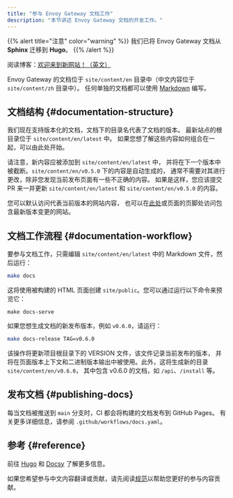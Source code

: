 ```yaml
---
title: "参与 Envoy Gateway 文档工作"
description: "本节讲述 Envoy Gateway 文档的开发工作。"
---
```


{{% alert title="注意" color="warning" %}}
我们已将 Envoy Gateway 文档从 **Sphinx** 迁移到 **Hugo**。
{{% /alert %}}

阅读博客：[欢迎来到新网站！（英文）](/news/blogs/new-website/new-website)

Envoy Gateway 的文档位于 `site/content/en` 目录中（中文内容位于 `site/content/zh` 目录中）。
任何单独的文档都可以使用 [Markdown] 编写。

## 文档结构 {#documentation-structure}

我们现在支持版本化的文档，文档下的目录名代表了文档的版本。
最新站点的根目录位于 `site/content/en/latest` 中。
如果您想了解这些内容如何组合在一起，可以由此处开始。

请注意，新内容应被添加到 `site/content/en/latest` 中，
并将在下一个版本中被截断。`site/content/en/v0.5.0` 下的内容是自动生成的，
通常不需要对其进行更改，除非您发现当前发布页面有一些不正确的内容。
如果是这样，您应该提交 PR 来一并更新 `site/content/en/latest` 和 `site/content/en/v0.5.0` 的内容。

您可以默认访问代表当前版本的网站内容，
也可以在[此处][latest-website]或页面的页脚处访问包含最新版本变更的网站。

## 文档工作流程 {#documentation-workflow}

要参与文档工作，只需编辑 `site/content/en/latest` 中的 Markdown 文件，然后运行：

```bash
make docs
```

这将使用被构建的 HTML 页面创建 `site/public`。您可以通过运行以下命令来预览它：

```shell
make docs-serve
```

如果您想生成文档的新发布版本，例如 `v0.6.0`，请运行：

```bash
make docs-release TAG=v0.6.0
```

该操作将更新项目根目录下的 VERSION 文件，该文件记录当前发布的版本，
并将在页面版本上下文和二进制版本输出中被使用。此外，这将生成新的目录 `site/content/en/v0.6.0`，
其中包含 v0.6.0 的文档，如 `/api`、`/install` 等。

## 发布文档 {#publishing-docs}

每当文档被推送到 `main` 分支时，CI 都会将构建的文档发布到 GitHub Pages。
有关更多详细信息，请参阅 `.github/workflows/docs.yaml`。

## 参考 {#reference}

前往 [Hugo](https://gohugo.io) 和 [Docsy](https://www.docsy.dev/docs) 了解更多信息。

如果您希望参与中文内容翻译或贡献，请先阅读[规范][docs-standard]以帮助您更好的参与内容贡献。

[Markdown]: https://daringfireball.net/projects/markdown/syntax
[latest-website]: /zh/latest
[docs-standard]: ../docs_standard
